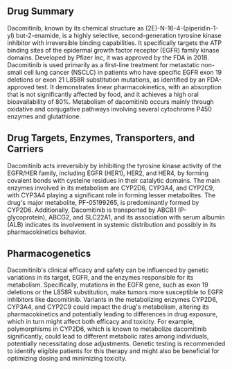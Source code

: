 ## Drug Summary
Dacomitinib, known by its chemical structure as (2E)-N-16-4-(piperidin-1-yl) but-2-enamide, is a highly selective, second-generation tyrosine kinase inhibitor with irreversible binding capabilities. It specifically targets the ATP binding sites of the epidermal growth factor receptor (EGFR) family kinase domains. Developed by Pfizer Inc, it was approved by the FDA in 2018. Dacomitinib is used primarily as a first-line treatment for metastatic non-small cell lung cancer (NSCLC) in patients who have specific EGFR exon 19 deletions or exon 21 L858R substitution mutations, as identified by an FDA-approved test. It demonstrates linear pharmacokinetics, with an absorption that is not significantly affected by food, and it achieves a high oral bioavailability of 80%. Metabolism of dacomitinib occurs mainly through oxidative and conjugative pathways involving several cytochrome P450 enzymes and glutathione.

## Drug Targets, Enzymes, Transporters, and Carriers
Dacomitinib acts irreversibly by inhibiting the tyrosine kinase activity of the EGFR/HER family, including EGFR (HER1), HER2, and HER4, by forming covalent bonds with cysteine residues in their catalytic domains. The main enzymes involved in its metabolism are CYP2D6, CYP3A4, and CYP2C9, with CYP3A4 playing a significant role in forming lesser metabolites. The drug's major metabolite, PF-05199265, is predominantly formed by CYP2D6. Additionally, Dacomitinib is transported by ABCB1 (P-glycoprotein), ABCG2, and SLC22A1, and its association with serum albumin (ALB) indicates its involvement in systemic distribution and possibly in its pharmacokinetics behavior.

## Pharmacogenetics
Dacomitinib's clinical efficacy and safety can be influenced by genetic variations in its target, EGFR, and the enzymes responsible for its metabolism. Specifically, mutations in the EGFR gene, such as exon 19 deletions or the L858R substitution, make tumors more susceptible to EGFR inhibitors like dacomitinib. Variants in the metabolizing enzymes CYP2D6, CYP3A4, and CYP2C9 could impact the drug's metabolism, altering its pharmacokinetics and potentially leading to differences in drug exposure, which in turn might affect both efficacy and toxicity. For example, polymorphisms in CYP2D6, which is known to metabolize dacomitinib significantly, could lead to different metabolic rates among individuals, potentially necessitating dose adjustments. Genetic testing is recommended to identify eligible patients for this therapy and might also be beneficial for optimizing dosing and minimizing toxicity.